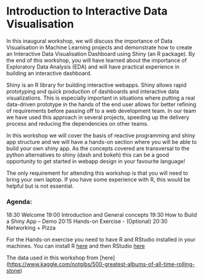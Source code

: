 # Introduction to Interactive Data Visualisation


In this inaugural workshop, we will discuss the importance of Data Visualisation in Machine Learning projects and demonstrate how to create an Interactive Data Visualisation Dashboard using Shiny (an R package). By the end of this workshop, you will have learned about the importance of Exploratory Data Analysis (EDA) and will have practical experience in building an interactive dashboard.

Shiny is an R library for building interactive webapps. Shiny allows rapid prototyping and quick production of dashboards and interactive data visualizations. This is especially important in situations where putting a real data-driven prototype in the hands of the end user allows for better refining of requirements before passing off to a web development team. In our team we have used this approach in several projects, speeding up the delivery process and reducing the dependencies on other teams. 
 
In this workshop we will cover the basis of reactive programming and shiny app structure and we will have a hands-on section where you will be able to build your own shiny app. As the concepts covered are transversal to the python alternatives to shiny (dash and bokeh) this can be a good opportunity to get started in webapp design in your favourite language!

The only requirement for attending this workshop is that you will need to bring your own laptop. If you have some experience with R, this would be helpful but is not essential.


### Agenda:

18:30 Welcome
19:00 Introduction and General concepts
19:30 How to Build a Shiny App – Demo
20:15 Hands-on Exercise - (Optional)
20:30 Networking + Pizza


For the Hands-on exercise you need to have R and RStudio installed in your machines.
You can install R [here](http://cran.us.r-project.org/) and then RStudio [here](https://www.rstudio.com/products/rstudio/download/)


The data used in this workshop from [here] (https://www.kaggle.com/notgibs/500-greatest-albums-of-all-time-rolling-stone)